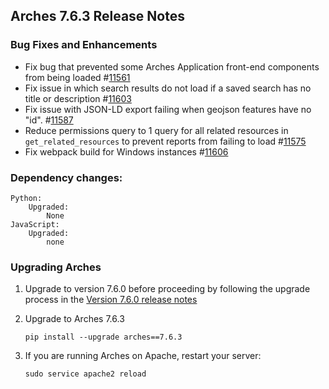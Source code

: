 ## Arches 7.6.3 Release Notes

### Bug Fixes and Enhancements

- Fix bug that prevented some Arches Application front-end components from being loaded #[11561](https://github.com/archesproject/arches/issues/11561)
- Fix issue in which search results do not load if a saved search has no title or description #[11603](https://github.com/archesproject/arches/pull/11603) 
- Fix issue with JSON-LD export failing when geojson features have no "id". #[11587](https://github.com/archesproject/arches/issues/11587)
- Reduce permissions query to 1 query for all related resources in `get_related_resources` to prevent reports from failing to load #[11575](https://github.com/archesproject/arches/issues/11575)
- Fix webpack build for Windows instances #[11606](https://github.com/archesproject/arches/pull/11606)


### Dependency changes:

```
Python:
    Upgraded:
        None
JavaScript:
    Upgraded:
        none
```

### Upgrading Arches

1. Upgrade to version 7.6.0 before proceeding by following the upgrade process in the [Version 7.6.0 release notes](https://github.com/archesproject/arches/blob/dev/7.6.x/releases/7.6.0.md)

2. Upgrade to Arches 7.6.3

    ```
    pip install --upgrade arches==7.6.3
    ```

3. If you are running Arches on Apache, restart your server:
    ```
    sudo service apache2 reload
    ```
